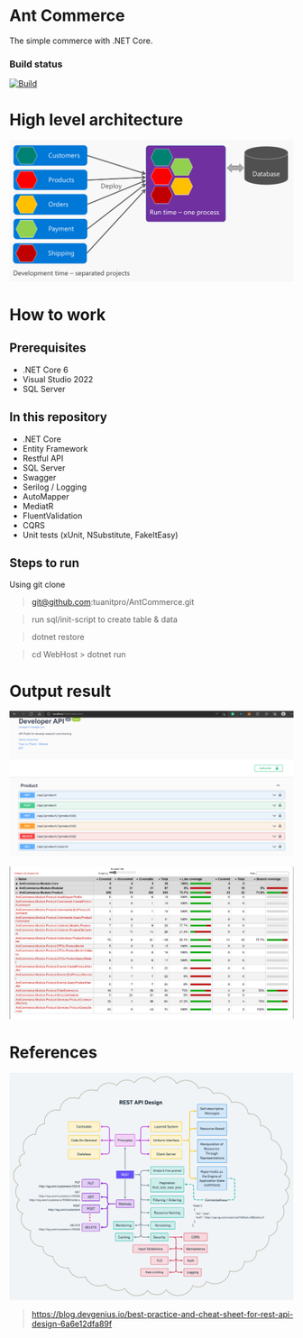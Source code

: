# Ant Commerce
The simple commerce with .NET Core.

### Build status
[![Build](https://github.com/tuanitpro/AntCommerce/actions/workflows/build.yml/badge.svg)](https://github.com/tuanitpro/AntCommerce/actions/workflows/build.yml)

# High level architecture

![Swagger UI](docs/images/modular-architecture.png)

# How to work

## Prerequisites
- .NET Core 6
- Visual Studio 2022
- SQL Server

## In this repository
- .NET Core
- Entity Framework
- Restful API
- SQL Server
- Swagger
- Serilog / Logging
- AutoMapper
- MediatR
- FluentValidation
- CQRS
- Unit tests (xUnit, NSubstitute, FakeItEasy)

## Steps to run
Using git clone

> git@github.com:tuanitpro/AntCommerce.git

> run sql/init-script to create table & data

> dotnet restore

> cd WebHost > dotnet run


# Output result

![Swagger UI](docs/images/Screenshot_4.png)


![Unit Test coverage](docs/images/Screenshot_5.png)


# References
![Rest Design](docs/images/rest-design.png)
> https://blog.devgenius.io/best-practice-and-cheat-sheet-for-rest-api-design-6a6e12dfa89f
